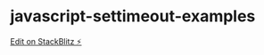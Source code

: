 # javascript-settimeout-examples

[Edit on StackBlitz ⚡️](https://stackblitz.com/edit/javascript-settimeout-examples)